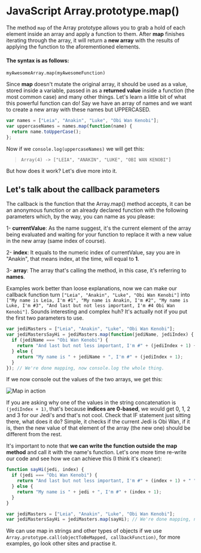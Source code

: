 # JavaScript Array.prototype.map()

The method `map` of the Array prototype allows you to grab a hold of each element inside an array and apply a function to them. After **map** finishes iterating through the array, it will return a **new array** with the results of applying the function to the aforementioned elements.

#### The syntax is as follows:
`myAwesomeArray.map(myAwesomeFunction)`

Since **map** doesn't mutate the original array, it should be used as a value, stored inside a variable, passed in as a **returned value** inside a function (the most common case) and many other things.
Let's learn a little bit of what this powerful function can do! Say we have an array of  names and we want to create a new array with these names but UPPERCASED.

``` javascript
var names = ["Leia", "Anakin", "Luke", "Obi Wan Kenobi"];
var uppercaseNames = names.map(function(name) {
  return name.toUpperCase();
};
```
Now if we `console.log(uppercaseNames)` we will get this:
> `Array(4) -> ["LEIA", "ANAKIN", "LUKE", "OBI WAN KENOBI"]`

But how does it work? Let's dive more into it.

## Let's talk about the callback parameters
The callback is the function that the Array.map() method accepts, it can be an anonymous function or an already declared function with the following parameters which, by the way, you can name as you please:

1- **currentValue**: As the name suggest, it's the current element of the array being evaluated and waiting for your function to replace it with a new value in the new array (same index of course).

2- **index**: It equals to the numeric index of currentValue, say you are in "Anakin", that means index, at the time, will equal to **1**.

3- **array**: The array that's calling the method, in this case, it's referring to **names**.

Examples work better than loose explanations, now we can make our callback function turn `["Leia", "Anakin", "Luke", "Obi Wan Kenobi"]` into `["My name is Leia, I'm #1", "My name is Anakin, I'm #2", "My name is Luke, I'm #3", "And last but not less important, I'm #4 Obi Wan Kenobi"]`. Sounds interesting and complex huh? It's actually not if you put the first two parameters to use.

``` javascript
var jediMasters = ["Leia", "Anakin", "Luke", "Obi Wan Kenobi"];
var jediMastersSayHi = jediMasters.map(function(jediName, jediIndex) {
  if (jediName === "Obi Wan Kenobi") {
    return "And last but not less important, I'm #" + (jediIndex + 1) + " " + jediName;
  } else {
    return "My name is " + jediName + ", I'm #" + (jediIndex + 1);
  }
}); // We're done mapping, now console.log the whole thing.
```

If we now console out the values of the two arrays, we get this:

![Map in action](https://www.evernote.com/shard/s539/sh/75d6da94-dd29-4dd6-98b7-9ee7260533ca/21e0ed3c9e391b9507128a42d2b12421/res/77e93999-b27c-46c5-b101-f9ed32d7aee0/skitch.png)

If you are asking why one of the values in the string concatenation is `(jediIndex + 1)`, that's because **indices are 0-based**, we would get 0, 1, 2 and 3 for our Jedi's and that's not cool. Check that IF statement just sitting there, what does it do? Simple, it checks if the current Jedi is Obi Wan, if it is, then the new value of that element of the array (the new one) should be different from the rest.

It's important to note that **we can write the function outside the map method** and call it with the name's function. Let's one more time re-write our code and see how we can achieve this (I think it's cleaner):

``` javascript
function sayHi(jedi, index) {
  if (jedi === "Obi Wan Kenobi") {
    return "And last but not less important, I'm #" + (index + 1) + " " + jedi;
  } else {
    return "My name is " + jedi + ", I'm #" + (index + 1);
  }
}

var jediMasters = ["Leia", "Anakin", "Luke", "Obi Wan Kenobi"];
var jediMastersSayHi = jediMasters.map(sayHi); // We're done mapping, now console.log the whole thing.
```

We can use map in strings and other types of objects if we use `Array.prototype.call(objectToBeMapped, callbackFunction)`, for more examples, go look other sites and practise it.